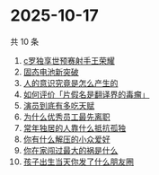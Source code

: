 # 2025-10-17

共 10 条

<!-- BEGIN -->
<!-- 最后更新时间 Fri Oct 17 2025 11:26:50 GMT+0800 (China Standard Time) -->

1. [c罗独享世预赛射手王荣耀](https://www.zhihu.com/search?q=c罗独享世预赛射手王荣耀)
1. [固态电池新突破](https://www.zhihu.com/search?q=固态电池新突破)
1. [人的意识究竟是怎么产生的](https://www.zhihu.com/search?q=人的意识究竟是怎么产生的)
1. [如何评价「片假名是翻译界的毒瘤」](https://www.zhihu.com/search?q=如何评价「片假名是翻译界的毒瘤」)
1. [演员到底有多吃天赋](https://www.zhihu.com/search?q=演员到底有多吃天赋)
1. [为什么优秀员工最先离职](https://www.zhihu.com/search?q=为什么优秀员工最先离职)
1. [常年独居的人靠什么抵抗孤独](https://www.zhihu.com/search?q=常年独居的人靠什么抵抗孤独)
1. [你有什么解压的小众爱好](https://www.zhihu.com/search?q=你有什么解压的小众爱好)
1. [你在家闯过最大的祸是什么](https://www.zhihu.com/search?q=你在家闯过最大的祸是什么)
1. [孩子出生当天你发了什么朋友圈](https://www.zhihu.com/search?q=孩子出生当天你发了什么朋友圈)

<!-- END -->
